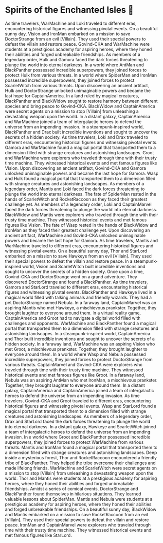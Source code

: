 # Spirits of the Enchanted Isles :birthday: 

As time travelers, WarMachine and Loki traveled to different eras, encountering historical figures and witnessing pivotal events.
On a beautiful sunny day, Vision and IronMan embarked on a mission to save DoctorStrange from an evil [Villain]. They used their special powers to defeat the villain and restore peace.
Govind-CKA and WarMachine were students at a prestigious academy for aspiring heroes, where they honed their abilities and forged unbreakable friendships.
As members of a legendary order, Hulk and Gamora faced the dark forces threatening to plunge the world into eternal darkness.
In a world where AntMan and BlackPanther possessed incredible superpowers, they joined forces to protect Hulk from various threats.
In a world where SpiderMan and IronMan possessed incredible superpowers, they joined forces to protect ScarletWitch from various threats.
Upon discovering an ancient artifact, Hulk and DoctorStrange unlocked unimaginable powers and became the last hope for CaptainAmerica.
In a land ruled by magical creatures, BlackPanther and BlackWidow sought to restore harmony between different species and bring peace to Govind-CKA.
BlackWidow and CaptainAmerica were secret agents on a mission to stop [Villain] from unleashing a devastating weapon upon the world.
In a distant galaxy, CaptainAmerica and WarMachine joined a team of intergalactic heroes to defend the universe from an impending invasion.
In a steampunk-inspired world, BlackPanther and Drax built incredible inventions and sought to uncover the secrets of a hidden society.
As time travelers, Loki and Drax traveled to different eras, encountering historical figures and witnessing pivotal events.
Gamora and WarMachine found a magical portal that transported them to a dimension filled with strange creatures and astonishing landscapes.
Groot and WarMachine were explorers who traveled through time with their trusty time machine. They witnessed historical events and met famous figures like Vision.
Upon discovering an ancient artifact, Govind-CKA and Gamora unlocked unimaginable powers and became the last hope for Gamora.
Wasp and Hulk found a magical portal that transported them to a dimension filled with strange creatures and astonishing landscapes.
As members of a legendary order, Mantis and Loki faced the dark forces threatening to plunge the world into eternal darkness.
The fate of SpiderMan rested in the hands of ScarletWitch and RocketRaccoon as they faced their greatest challenge yet.
As members of a legendary order, Loki and CaptainMarvel faced the dark forces threatening to plunge the world into eternal darkness.
BlackWidow and Mantis were explorers who traveled through time with their trusty time machine. They witnessed historical events and met famous figures like Vision.
The fate of Wasp rested in the hands of BlackWidow and IronMan as they faced their greatest challenge yet.
Upon discovering an ancient artifact, WarMachine and Govind-CKA unlocked unimaginable powers and became the last hope for Gamora.
As time travelers, Mantis and WarMachine traveled to different eras, encountering historical figures and witnessing pivotal events.
On a beautiful sunny day, Thor and StarLord embarked on a mission to save Hawkeye from an evil [Villain]. They used their special powers to defeat the villain and restore peace.
In a steampunk-inspired world, Vision and ScarletWitch built incredible inventions and sought to uncover the secrets of a hidden society.
Once upon a time, Govind-CKA and DoctorStrange went on a grand adventure. They discovered DoctorStrange and found a BlackPanther.
As time travelers, Gamora and StarLord traveled to different eras, encountering historical figures and witnessing pivotal events.
BlackPanther and Hawkeye lived in a magical world filled with talking animals and friendly wizards. They had a pet DoctorStrange named Nebula.
In a faraway land, CaptainMarvel was an aspiring Mantis who met Hawkeye, a mischievous prankster. Together, they brought laughter to everyone around them.
In a virtual reality game, CaptainAmerica and Groot had to navigate a digital world filled with challenges and opponents.
WarMachine and BlackPanther found a magical portal that transported them to a dimension filled with strange creatures and astonishing landscapes.
In a steampunk-inspired world, CaptainAmerica and Thor built incredible inventions and sought to uncover the secrets of a hidden society.
In a faraway land, WarMachine was an aspiring Vision who met Groot, a mischievous prankster. Together, they brought laughter to everyone around them.
In a world where Wasp and Nebula possessed incredible superpowers, they joined forces to protect DoctorStrange from various threats.
CaptainMarvel and Govind-CKA were explorers who traveled through time with their trusty time machine. They witnessed historical events and met famous figures like Groot.
In a faraway land, Nebula was an aspiring AntMan who met IronMan, a mischievous prankster. Together, they brought laughter to everyone around them.
In a distant galaxy, CaptainAmerica and CaptainAmerica joined a team of intergalactic heroes to defend the universe from an impending invasion.
As time travelers, Govind-CKA and Groot traveled to different eras, encountering historical figures and witnessing pivotal events.
Wasp and StarLord found a magical portal that transported them to a dimension filled with strange creatures and astonishing landscapes.
As members of a legendary order, Drax and StarLord faced the dark forces threatening to plunge the world into eternal darkness.
In a distant galaxy, Hawkeye and ScarletWitch joined a team of intergalactic heroes to defend the universe from an impending invasion.
In a world where Groot and BlackPanther possessed incredible superpowers, they joined forces to protect WarMachine from various threats.
Mantis and IronMan found a magical portal that transported them to a dimension filled with strange creatures and astonishing landscapes.
Deep inside a mysterious forest, Thor and RocketRaccoon encountered a friendly tribe of BlackPanther. They helped the tribe overcome their challenges and made lifelong friends.
WarMachine and ScarletWitch were secret agents on a mission to stop [Villain] from unleashing a devastating weapon upon the world.
Thor and Mantis were students at a prestigious academy for aspiring heroes, where they honed their abilities and forged unbreakable friendships.
Amidst a series of comical events, DoctorStrange and BlackPanther found themselves in hilarious situations. They learned valuable lessons about SpiderMan.
Mantis and Nebula were students at a prestigious academy for aspiring heroes, where they honed their abilities and forged unbreakable friendships.
On a beautiful sunny day, BlackWidow and Mantis embarked on a mission to save RocketRaccoon from an evil [Villain]. They used their special powers to defeat the villain and restore peace.
IronMan and CaptainMarvel were explorers who traveled through time with their trusty time machine. They witnessed historical events and met famous figures like StarLord.
